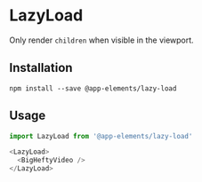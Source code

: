 # LazyLoad

Only render `children` when visible in the viewport.

## Installation

`npm install --save @app-elements/lazy-load`

## Usage

```javascript
import LazyLoad from '@app-elements/lazy-load'

<LazyLoad>
  <BigHeftyVideo />
</LazyLoad>
```
